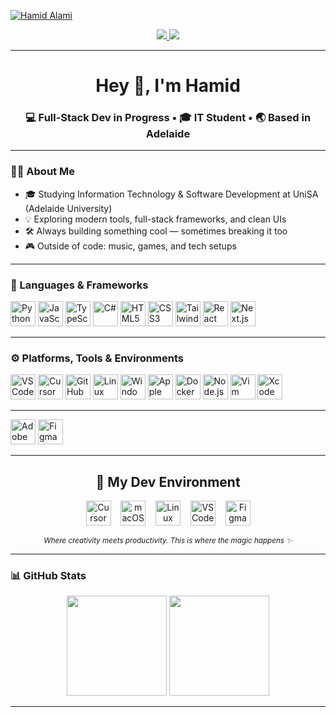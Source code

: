 [![Hamid Alami](https://svg-banners.vercel.app/api?type=glitch&text1=Hamid%20Alami&width=1000&height=200)](https://github.com/alahy011)

<div align="center">
  <a href="https://www.linkedin.com/in/hamid-reza-alami22/" target="_blank">
    <img src="https://img.shields.io/badge/LinkedIn-0077B5?style=for-the-badge&logo=linkedin&logoColor=white" />
  </a>
  <a href="https://x.com/hamid4lami" target="_blank">
    <img src="https://img.shields.io/badge/Twitter-1DA1F2?style=for-the-badge&logo=twitter&logoColor=white" />
  </a>
</div>

---

<h1 align="center">Hey 👋, I'm Hamid</h1>
<h3 align="center">💻 Full-Stack Dev in Progress • 🎓 IT Student • 🌏 Based in Adelaide</h3>

---

### 👨‍💻 About Me

- 🎓 Studying Information Technology & Software Development at UniSA  (Adelaide University)
- 💡 Exploring modern tools, full-stack frameworks, and clean UIs  
- 🛠️ Always building something cool — sometimes breaking it too  
- 🎮 Outside of code: music, games, and tech setups

---

### 🧠 Languages & Frameworks

<p align="left">
  <img src="https://cdn.jsdelivr.net/gh/devicons/devicon/icons/python/python-original.svg" height="40" alt="Python"/>
  <img src="https://cdn.jsdelivr.net/gh/devicons/devicon/icons/javascript/javascript-original.svg" height="40" alt="JavaScript"/>
  <img src="https://cdn.jsdelivr.net/gh/devicons/devicon/icons/typescript/typescript-original.svg" height="40" alt="TypeScript"/>
  <img src="https://cdn.jsdelivr.net/gh/devicons/devicon/icons/csharp/csharp-original.svg" height="40" alt="C#"/>
  <img src="https://cdn.jsdelivr.net/gh/devicons/devicon/icons/html5/html5-original.svg" height="40" alt="HTML5"/>
  <img src="https://cdn.jsdelivr.net/gh/devicons/devicon/icons/css3/css3-original.svg" height="40" alt="CSS3"/>
  <img src="https://cdn.jsdelivr.net/gh/devicons/devicon/icons/tailwindcss/tailwindcss-original-wordmark.svg" height="40" alt="TailwindCSS"/>
  <img src="https://cdn.jsdelivr.net/gh/devicons/devicon/icons/react/react-original.svg" height="40" alt="React"/>
  <img src="https://cdn.jsdelivr.net/gh/devicons/devicon/icons/nextjs/nextjs-original.svg" height="40" alt="Next.js"/>
</p>

---

### ⚙️ Platforms, Tools & Environments

<p align="left">
  <img src="https://cdn.jsdelivr.net/gh/devicons/devicon/icons/vscode/vscode-original.svg" height="40" alt="VSCode"/>
  <img src="https://unpkg.com/@lobehub/icons-static-svg@latest/icons/cursor.svg" height="40" alt="Cursor"/>
  <img src="https://unpkg.com/@lobehub/icons-static-svg@latest/icons/github.svg" height="40" alt="GitHub"/>
  <img src="https://cdn.jsdelivr.net/gh/devicons/devicon/icons/linux/linux-original.svg" height="40" alt="Linux"/>
  <img src="https://cdn.jsdelivr.net/gh/devicons/devicon/icons/windows8/windows8-original.svg" height="40" alt="Windows"/>
  <img src="https://cdn.jsdelivr.net/npm/simple-icons@latest/icons/apple.svg" height="40" alt="Apple Logo" />
  <img src="https://cdn.jsdelivr.net/gh/devicons/devicon/icons/docker/docker-original.svg" height="40" alt="Docker"/>
  <img src="https://cdn.jsdelivr.net/gh/devicons/devicon/icons/nodejs/nodejs-original.svg" height="40" alt="Node.js"/>
  <img src="https://cdn.jsdelivr.net/gh/devicons/devicon/icons/vim/vim-original.svg" height="40" alt="Vim"/>
  <img src="https://cdn.jsdelivr.net/gh/devicons/devicon/icons/xcode/xcode-original.svg" height="40" alt="Xcode"/>
</p>
<hr/>
<p>
  <img src="https://cdn.jsdelivr.net/gh/devicons/devicon/icons/xd/xd-plain.svg" height="40" alt="Adobe XD"/>
  <img src="https://cdn.jsdelivr.net/gh/devicons/devicon/icons/figma/figma-original.svg" height="40" alt="Figma"/>
</p>

---

<h2 align="center">💼 My Dev Environment</h2>

<p align="center">
  <img src="https://upload.wikimedia.org/wikipedia/commons/0/09/Cursor_logo.svg" height="40" alt="Cursor Editor" title="Cursor Editor" />
  &nbsp;&nbsp;
  <img src="https://cdn.jsdelivr.net/npm/simple-icons@latest/icons/apple.svg" height="40" alt="macOS" title="macOS" />
  &nbsp;&nbsp;
  <img src="https://cdn.jsdelivr.net/gh/devicons/devicon/icons/linux/linux-original.svg" height="40" alt="Linux" title="Linux" />
  &nbsp;&nbsp;
  <img src="https://cdn.jsdelivr.net/gh/devicons/devicon/icons/vscode/vscode-original.svg" height="40" alt="VS Code" title="VS Code" />
  &nbsp;&nbsp;
  <img src="https://cdn.jsdelivr.net/gh/devicons/devicon/icons/figma/figma-original.svg" height="40" alt="Figma" title="Figma" />
</p>

<p align="center">
  <sub><i>Where creativity meets productivity. This is where the magic happens ✨</i></sub>
</p>

---

### 📊 GitHub Stats

<p align="center">
  <img src="https://github-readme-stats.vercel.app/api?username=alahy011&show_icons=true&theme=github_dark&hide_border=true" height="160"/>
  <img src="https://github-readme-stats.vercel.app/api/top-langs/?username=alahy011&layout=compact&theme=github_dark&hide_border=true" height="160"/>
</p>

---